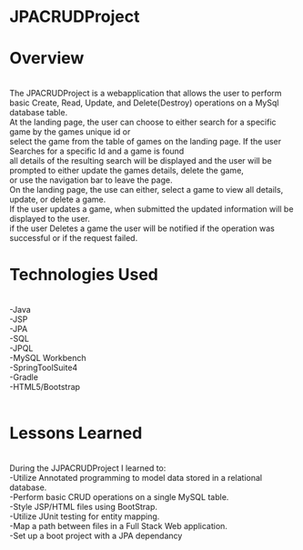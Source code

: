 # JPACRUDProject

# Overview
<br>
The JPACRUDProject is a webapplication that allows the user to perform basic Create, Read, Update, and Delete(Destroy) operations on a MySql database table.<br> At the landing page, the user
can choose to either search for a specific game by the games unique id or<br> select the game from the table of games on the landing page.
If the user Searches for a specific Id and a game is found<br> all details of the resulting search will be displayed and the user will be prompted to either update the games details, delete the game,<br> or use the navigation bar to leave the page.<br>
On the landing page, the use can either, select a game to view
all details, update, or delete a game.<br>
If the user updates a game, when submitted the updated information will be displayed to the user.<br>
if the user Deletes a game the user will be notified if the operation was successful or if the request failed.
<br>

# Technologies Used

<br>
-Java<br>
-JSP<br>
-JPA<br>
-SQL<br>
-JPQL<br>
-MySQL Workbench<br>
-SpringToolSuite4<bR>
-Gradle<br>
-HTML5/Bootstrap<br>
<br>

# Lessons Learned

<br>
During the JJPACRUDProject I learned to:<br>
 	-Utilize Annotated programming to model data stored in a relational database.<br>
 	-Perform basic CRUD operations on a single MySQL table.<br>
 	-Style JSP/HTML files using BootStrap.<br>
 	-Utilize JUnit testing for entity mapping.<br>
 	-Map a path between files in a Full Stack Web application.<br>
 	-Set up a boot project with a JPA dependancy<br>



